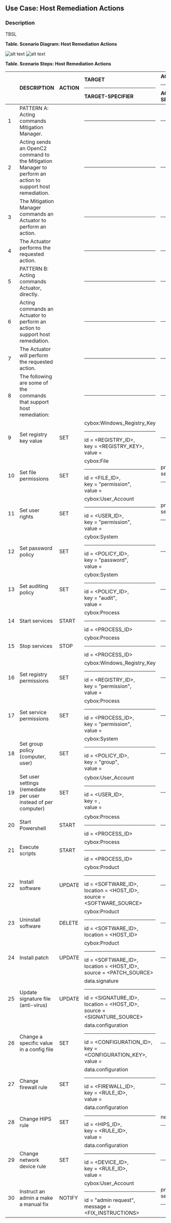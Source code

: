 ## Use Case: Host Remediation Actions
### Description
TBSL

**Table. Scenario Diagram: Host Remediation Actions**

![alt text](https://github.com/OpenC2-org/docs-members/blob/master/use-cases/host-rem-actions.png "Use Case Diagram")
![alt text](https://github.com/OpenC2-org/docs-members/blob/master/use-cases/host-rem-actions-2.png "Use Case Diagram")


**Table. Scenario Steps: Host Remediation Actions**

|  | DESCRIPTION | ACTION | TARGET<hr>TARGET-SPECIFIER | ACTUATOR<hr>ACTUATOR-SPECIFIER | MODIFIER | 
| :--- | :--- | :--- | :--- | :--- | :--- | 
| 1 | PATTERN A:<br>Acting commands Mitigation Manager. |  | <hr> | <hr> |  | 
| 2 | Acting sends an OpenC2 command to the Mitigation Manager to perform an action to support host remediation. |  | <hr> | <hr> |  | 
| 3 | The Mitigation Manager commands an Actuator to perform an action. |  | <hr> | <hr> |  | 
| 4 | The Actuator performs the requested action. |  | <hr> | <hr> |  | 
| 5 | PATTERN B:<br>Acting commands Actuator, directly. |  | <hr> | <hr> |  | 
| 6 | Acting commands an Actuator to perform an action to support host remediation. |  | <hr> | <hr> |  | 
| 7 | The Actuator will perform the requested action. |  | <hr> | <hr> |  | 
| 8 | The following are some of the commands that support host remediation: |  | <hr> | <hr> |  | 
| 9 | Set registry key value | SET | cybox:Windows_Registry_Key<hr>id = <REGISTRY_ID>,<br>key = <REGISTRY_KEY>,<br>value = <VALUE> | <hr> |  | 
| 10 | Set file permissions | SET | cybox:File<hr>id = <FILE_ID>,<br>key = "permission",<br>value = <VALUE> | process.directory-service<hr> |  | 
| 11 | Set user rights | SET | cybox:User_Account<hr>id = <USER_ID>,<br>key = "permission",<br>value = <VALUE> | process.directory-service<hr> |  | 
| 12 | Set password policy | SET | cybox:System<hr>id = <POLICY_ID>,<br>key = "password",<br>value = <VALUE> | <hr> |  | 
| 13 | Set auditing policy | SET | cybox:System<hr>id = <POLICY_ID>,<br>key = "audit",<br>value = <VALUE> | <hr> |  | 
| 14 | Start services | START | cybox:Process<hr>id = <PROCESS_ID> | <hr> |  | 
| 15 | Stop services | STOP | cybox:Process<hr>id = <PROCESS_ID> | <hr> |  | 
| 16 | Set registry permissions | SET | cybox:Windows_Registry_Key<hr>id = <REGISTRY_ID>,<br>key = "permission",<br>value = <VALUE> | <hr> |  | 
| 17 | Set service permissions | SET | cybox:Process<hr>id = <PROCESS_ID>,<br>key = "permission",<br>value = <VALUE> | <hr> |  | 
| 18 | Set group policy (computer, user) | SET | cybox:System<hr>id = <POLICY_ID>,<br>key = "group",<br>value = <VALUE> | <hr> |  | 
| 19 | Set user settings (remediate per user instead of per computer) | SET | cybox:User_Account<hr>id = <USER_ID>,<br>key = <SETTING>,<br>value = <VALUE> | <hr> |  | 
| 20 | Start Powershell | START | cybox:Process<hr>id = <PROCESS_ID> | <hr> |  | 
| 21 | Execute scripts | START | cybox:Process<hr>id = <PROCESS_ID> | <hr> |  | 
| 22 | Install software | UPDATE | cybox:Product<hr>id = <SOFTWARE_ID>,<br>location = <HOST_ID>,<br>source = <SOFTWARE_SOURCE> | <hr> |  | 
| 23 | Uninstall software | DELETE | cybox:Product<hr>id = <SOFTWARE_ID>,<br>location = <HOST_ID> | <hr> |  | 
| 24 | Install patch | UPDATE | cybox:Product<hr>id = <SOFTWARE_ID>,<br>location = <HOST_ID>,<br>source = <PATCH_SOURCE> | <hr> |  | 
| 25 | Update signature file (anti-virus) | UPDATE | data.signature<hr>id = <SIGNATURE_ID>,<br>location = <HOST_ID>,<br>source = <SIGNATURE_SOURCE> | <hr> |  | 
| 26 | Change a specific value in a config file | SET | data.configuration<hr>id = <CONFIGURATION_ID>,<br>key = <CONFIGURATION_KEY>,<br>value = <VALUE> | <hr> |  | 
| 27 | Change firewall rule | SET | data.configuration<hr>id = <FIREWALL_ID>,<br>key = <RULE_ID>,<br>value = <VALUE> | <hr> |  | 
| 28 | Change HIPS rule | SET | data.configuration<hr>id = <HIPS_ID>,<br>key = <RULE_ID>,<br>value = <VALUE> | network.hips<hr> |  | 
| 29 | Change network device rule | SET | data.configuration<hr>id = <DEVICE_ID>,<br>key = <RULE_ID>,<br>value = <VALUE> | <hr> |  | 
| 30 | Instruct an admin a make a manual fix | NOTIFY | cybox:User_Account<hr>id = "admin request",<br>message = <FIX_INSTRUCTIONS> | process.email-service<hr> |  | 

